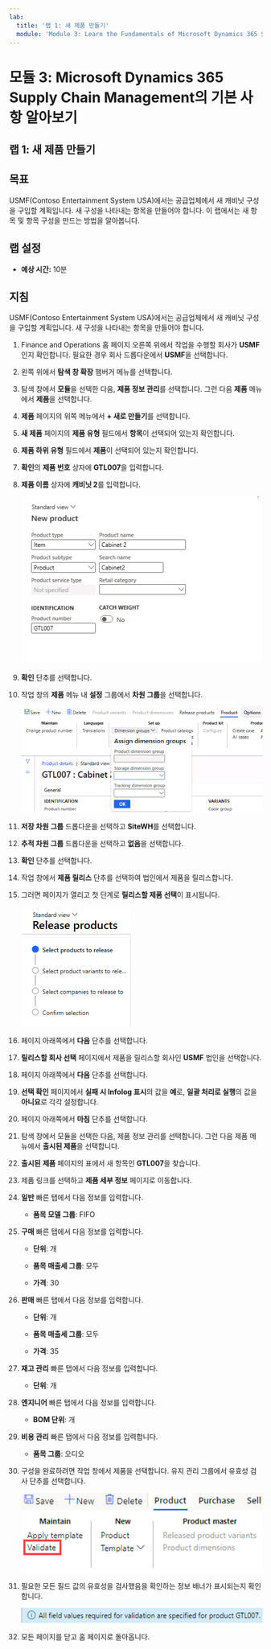 ```yaml
---
lab:
  title: '랩 1: 새 제품 만들기'
  module: 'Module 3: Learn the Fundamentals of Microsoft Dynamics 365 Supply Chain Management'
---
```


# 모듈 3: Microsoft Dynamics 365 Supply Chain Management의 기본 사항 알아보기

## 랩 1: 새 제품 만들기

## 목표

USMF(Contoso Entertainment System USA)에서는 공급업체에서 새 캐비닛 구성을 구입할 계획입니다. 새 구성을 나타내는 항목을 만들어야 합니다. 이 랩에서는 새 항목 및 항목 구성을 만드는 방법을 알아봅니다.

## 랩 설정

   - **예상 시간:** 10분

## 지침

USMF(Contoso Entertainment System USA)에서는 공급업체에서 새 캐비닛 구성을 구입할 계획입니다. 새 구성을 나타내는 항목을 만들어야 합니다.

1.  Finance and Operations 홈 페이지 오른쪽 위에서 작업을 수행할 회사가 **USMF**인지 확인합니다. 필요한 경우 회사 드롭다운에서 **USMF**을 선택합니다.

2.  왼쪽 위에서 **탐색 창 확장** 햄버거 메뉴를 선택합니다.

3.  탐색 창에서 **모듈**을 선택한 다음, **제품 정보 관리**를 선택합니다. 그런 다음 **제품** 메뉴에서 **제품**을 선택합니다.

4.  **제품** 페이지의 위쪽 메뉴에서 **+ 새로 만들기**를 선택합니다.

5.  **새 제품** 페이지의 **제품 유형** 필드에서 **항목**이 선택되어 있는지 확인합니다.

6.  **제품 하위 유형** 필드에서 **제품**이 선택되어 있는지 확인합니다.

7.  **확인**의 **제품 번호** 상자에 **GTL007**을 입력합니다.

8.  **제품 이름** 상자에 **캐비닛 2**를 입력합니다.

    ![새 제품 만들기 페이지의 표준 보기가 나와 있는 스크린샷](./media/03-learn-the-fundamentals-of-dynamics-365-supply-chain-management-07.png)

9.  **확인** 단추를 선택합니다.

10. 작업 창의 **제품** 메뉴 내 **설정** 그룹에서 **차원 그룹**을 선택합니다.

    ![제품 메뉴 아래의 설정 옵션이 나와 있는 스크린샷. 여기서 다양한 차원 그룹 세부 정보를 추가할 수 있습니다.](./media/03-learn-the-fundamentals-of-dynamics-365-supply-chain-management-08.png)

11. **저장 차원 그룹** 드롭다운을 선택하고 **SiteWH**를 선택합니다.

12. **추적 차원 그룹** 드롭다운을 선택하고 **없음**을 선택합니다.

13. **확인** 단추를 선택합니다.

14. 작업 창에서 **제품 릴리스** 단추를 선택하여 법인에서 제품을 릴리스합니다.

15. 그러면 페이지가 열리고 첫 단계로 **릴리스할 제품 선택**이 표시됩니다.

    ![제품 릴리스 페이지의 표준 보기가 나와 있는 스크린샷](./media/03-learn-the-fundamentals-of-dynamics-365-supply-chain-management-09.png)

16. 페이지 아래쪽에서 **다음** 단추를 선택합니다.

17. **릴리스할 회사 선택** 페이지에서 제품을 릴리스할 회사인 **USMF** 법인을 선택합니다.

18. 페이지 아래쪽에서 **다음** 단추를 선택합니다.

19. **선택 확인** 페이지에서 **실패 시 Infolog 표시**의 값을 **예**로, **일괄 처리로 실행**의 값을 **아니요**로 각각 설정합니다.

20. 페이지 아래쪽에서 **마침** 단추를 선택합니다.

21. 탐색 창에서 모듈을 선택한 다음, 제품 정보 관리를 선택합니다. 그런 다음 제품 메뉴에서 **출시된 제품**을 선택합니다.

22. **출시된** **제품** 페이지의 표에서 새 항목인 **GTL007**을 찾습니다. 

23. 제품 링크를 선택하고 **제품 세부 정보** 페이지로 이동합니다.

24. **일반** 빠른 탭에서 다음 정보를 입력합니다.

    - **품목 모델 그룹**: FIFO

25. **구매** 빠른 탭에서 다음 정보를 입력합니다.

    - **단위**: 개

    - **품목 매출세 그룹**: 모두

    - **가격**: 30

26. **판매** 빠른 탭에서 다음 정보를 입력합니다.

    - **단위**: 개

    - **품목 매출세 그룹**: 모두

    - **가격**: 35

27. **재고 관리** 빠른 탭에서 다음 정보를 입력합니다.

    - **단위**: 개

28. **엔지니어** 빠른 탭에서 다음 정보를 입력합니다.

    - **BOM 단위**: 개

29. **비용 관리** 빠른 탭에서 다음 정보를 입력합니다.

    - **품목 그룹**: 오디오

30. 구성을 완료하려면 작업 창에서 제품을 선택합니다. 유지 관리 그룹에서 유효성 검사 단추를 선택합니다.

    ![작업 창의 제품 단추 아래 유지 관리 그룹이 나와 있는 스크린샷. 유지 관리 그룹에서 유효성 검사 단추가 선택되어 있습니다.](./media/03-learn-the-fundamentals-of-dynamics-365-supply-chain-management-10.png)

31. 필요한 모든 필드 값의 유효성을 검사했음을 확인하는 정보 배너가 표시되는지 확인합니다.

    ![필요한 모든 필드 값의 유효성을 검사했음을 확인하는 정보 배너가 나와 있는 스크린샷 ](./media/03-learn-the-fundamentals-of-dynamics-365-supply-chain-management-11.png)

32. 모든 페이지를 닫고 홈 페이지로 돌아옵니다.
